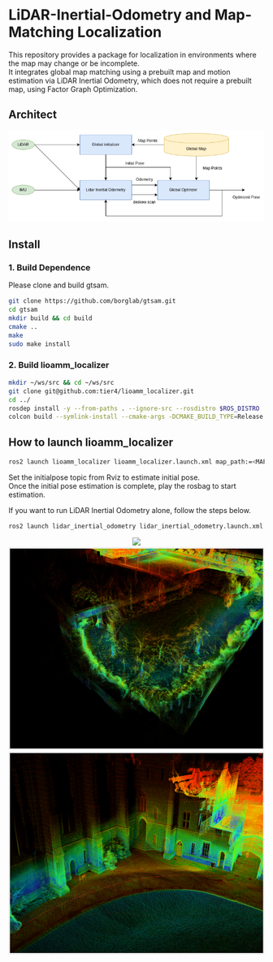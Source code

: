 # LiDAR-Inertial-Odometry and Map-Matching Localization

This repository provides a package for localization in environments where the map may change or be incomplete.  
It integrates global map matching using a prebuilt map and motion estimation via LiDAR Inertial Odometry, which does not require a prebuilt map, using Factor Graph Optimization.

## Architect

<div align="center">
<img src="docs/lioamm_localizer.png" width="600">
</div>

## Install

### 1. Build Dependence

Please clone and build gtsam.

```bash
git clone https://github.com/borglab/gtsam.git
cd gtsam
mkdir build && cd build
cmake ..
make
sudo make install
```

### 2. Build lioamm_localizer

```bash
mkdir ~/ws/src && cd ~/ws/src
git clone git@github.com:tier4/lioamm_localizer.git
cd ../
rosdep install -y --from-paths . --ignore-src --rosdistro $ROS_DISTRO
colcon build --symlink-install --cmake-args -DCMAKE_BUILD_TYPE=Release
```

## How to launch lioamm_localizer

```bash
ros2 launch lioamm_localizer lioamm_localizer.launch.xml map_path:=<MAP PCD PATH>
```
Set the initialpose topic from Rviz to estimate initial pose.  
Once the initial pose estimation is complete, play the rosbag to start estimation.

If you want to run LiDAR Inertial Odometry alone, follow the steps below.  

```bash
ros2 launch lidar_inertial_odometry lidar_inertial_odometry.launch.xml
```

<div align="center">
<img src="docs/lio_ncd.gif" width="600">
</div>

<div align="center">
<img src="docs/lio1.png" height=400 >       <img src="docs/lio2.png" height=400 >
